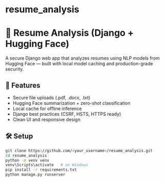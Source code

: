 # resume_analysis
# 🧠 Resume Analysis (Django + Hugging Face)

A secure Django web app that analyzes resumes using NLP models from Hugging Face — built with local model caching and production-grade security.

## 🚀 Features
- Secure file uploads (.pdf, .docx, .txt)
- Hugging Face summarization + zero-shot classification
- Local cache for offline inference
- Django best practices (CSRF, HSTS, HTTPS ready)
- Clean UI and responsive design

## 🛠️ Setup
```bash
git clone https://github.com/<your_username>/resume_analysis.git
cd resume_analysis
python -m venv venv
venv\Scripts\activate   # on Windows
pip install -r requirements.txt
python manage.py runserver
